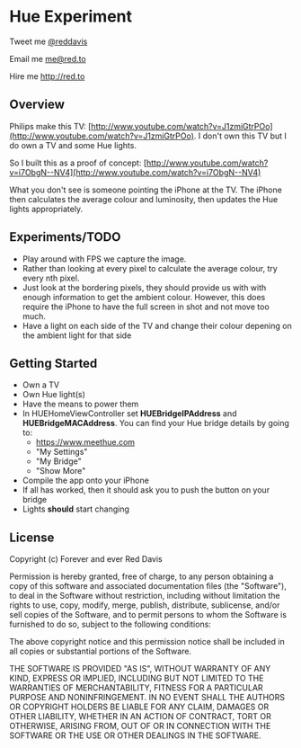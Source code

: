 # Hue Experiment

Tweet me [@reddavis](http://twitter.com/reddavis)

Email me me@red.to

Hire me http://red.to

## Overview

Philips make this TV: [http://www.youtube.com/watch?v=J1zmiGtrPOo](http://www.youtube.com/watch?v=J1zmiGtrPOo). I don't own this TV but I do own a TV and some Hue lights. 

So I built this as a proof of concept: [http://www.youtube.com/watch?v=i7ObgN--NV4](http://www.youtube.com/watch?v=i7ObgN--NV4)

What you don't see is someone pointing the iPhone at the TV. The iPhone then calculates the average colour and luminosity, then updates the Hue lights appropriately.

## Experiments/TODO

- Play around with FPS we capture the image.
- Rather than looking at every pixel to calculate the average colour, try every nth pixel.
- Just look at the bordering pixels, they should provide us with with enough information to get the ambient colour. However, this does require the iPhone to have the full screen in shot and not move too much.
- Have a light on each side of the TV and change their colour depening on the ambient light for that side

## Getting Started

- Own a TV
- Own Hue light(s)
- Have the means to power them
- In HUEHomeViewController set **HUEBridgeIPAddress** and **HUEBridgeMACAddress**. You can find your Hue bridge details by going to:
	- https://www.meethue.com
	- "My Settings"
	- "My Bridge"
	- "Show More"
- Compile the app onto your iPhone
- If all has worked, then it should ask you to push the button on your bridge
- Lights **should** start changing

## License

Copyright (c) Forever and ever Red Davis

Permission is hereby granted, free of charge, to any person obtaining
a copy of this software and associated documentation files (the
"Software"), to deal in the Software without restriction, including
without limitation the rights to use, copy, modify, merge, publish,
distribute, sublicense, and/or sell copies of the Software, and to
permit persons to whom the Software is furnished to do so, subject to
the following conditions:

The above copyright notice and this permission notice shall be
included in all copies or substantial portions of the Software.

THE SOFTWARE IS PROVIDED "AS IS", WITHOUT WARRANTY OF ANY KIND,
EXPRESS OR IMPLIED, INCLUDING BUT NOT LIMITED TO THE WARRANTIES OF
MERCHANTABILITY, FITNESS FOR A PARTICULAR PURPOSE AND
NONINFRINGEMENT. IN NO EVENT SHALL THE AUTHORS OR COPYRIGHT HOLDERS BE
LIABLE FOR ANY CLAIM, DAMAGES OR OTHER LIABILITY, WHETHER IN AN ACTION
OF CONTRACT, TORT OR OTHERWISE, ARISING FROM, OUT OF OR IN CONNECTION
WITH THE SOFTWARE OR THE USE OR OTHER DEALINGS IN THE SOFTWARE.

